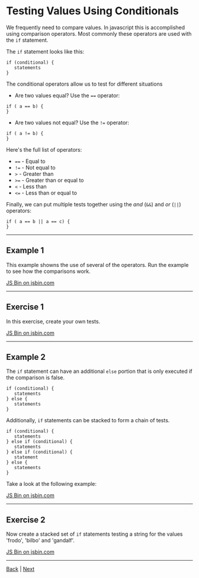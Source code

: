 # Testing Values Using Conditionals

We frequently need to compare values.
In javascript this is accomplished using comparison operators.
Most commonly these operators are used with the `if` statement.

The `if` statement looks like this:

```
if (conditional) {
   statements
}
```

The conditional operators allow us to test for different situations

- Are two values equal? Use the `==` operator:

```
if ( a == b) {
}
```

- Are two values not equal? Use the `!=` operator:

```
if ( a != b) {
}
```

Here's the full list of operators:

- `==` - Equal to
- `!=` - Not equal to
- `>` - Greater than
- `>=` - Greater than or equal to
- `<` - Less than
- `<=` - Less than or equal to

Finally, we can put multiple tests together using the *and* (`&&`) and *or* (`||`) operators:

```
if ( a == b || a == c) {
}
```

---

## Example 1 ##

This example showns the use of several of the operators. Run the example to see how the comparisons work.

<a class="jsbin-embed" href="http://jsbin.com/sinapiy/4/embed?html,console&height=55em">JS Bin on jsbin.com</a>

---

## Exercise 1 ##

In this exercise, create your own tests.

<a class="jsbin-embed" href="http://jsbin.com/fuwiji/2/embed?html,console&height=55em">JS Bin on jsbin.com</a>

---

## Example 2 ##

The `if` statement can have an additional `else` portion that is only executed if the comparison is false.

```
if (conditional) {
   statements
} else {
   statements
}
```

Additionally, `if` statements can be stacked to form a chain of tests.

```
if (conditional) {
   statements
} else if (conditional) {
   statements
} else if (conditional) {
   statement
} else {
   statements
}
```


Take a look at the following example:

<a class="jsbin-embed" href="http://jsbin.com/hosoyib/3/embed?html,console&height=55em">JS Bin on jsbin.com</a>

---

## Exercise 2 ##

Now create a stacked set of `if` statements testing a string for the values 'frodo', 'bilbo' and 'gandalf'.

<a class="jsbin-embed" href="http://jsbin.com/bosedek/4/embed?html,console&height=55em">JS Bin on jsbin.com</a>

---

[Back](.) | [Next](forms)
